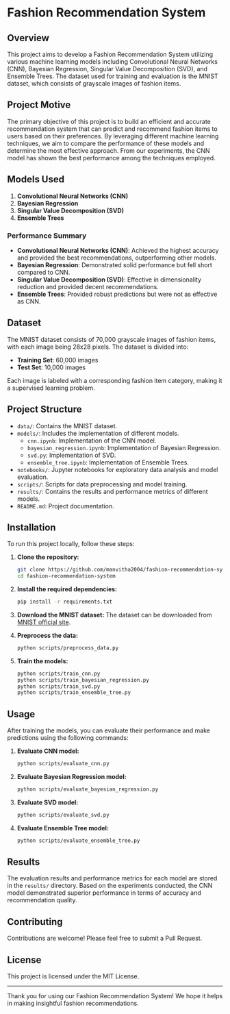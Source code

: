# Fashion Recommendation System

## Overview

This project aims to develop a Fashion Recommendation System utilizing various machine learning models including Convolutional Neural Networks (CNN), Bayesian Regression, Singular Value Decomposition (SVD), and Ensemble Trees. The dataset used for training and evaluation is the MNIST dataset, which consists of grayscale images of fashion items.

## Project Motive

The primary objective of this project is to build an efficient and accurate recommendation system that can predict and recommend fashion items to users based on their preferences. By leveraging different machine learning techniques, we aim to compare the performance of these models and determine the most effective approach. From our experiments, the CNN model has shown the best performance among the techniques employed.

## Models Used

1. **Convolutional Neural Networks (CNN)**
2. **Bayesian Regression**
3. **Singular Value Decomposition (SVD)**
4. **Ensemble Trees**

### Performance Summary

- **Convolutional Neural Networks (CNN)**: Achieved the highest accuracy and provided the best recommendations, outperforming other models.
- **Bayesian Regression**: Demonstrated solid performance but fell short compared to CNN.
- **Singular Value Decomposition (SVD)**: Effective in dimensionality reduction and provided decent recommendations.
- **Ensemble Trees**: Provided robust predictions but were not as effective as CNN.

## Dataset

The MNIST dataset consists of 70,000 grayscale images of fashion items, with each image being 28x28 pixels. The dataset is divided into:

- **Training Set**: 60,000 images
- **Test Set**: 10,000 images

Each image is labeled with a corresponding fashion item category, making it a supervised learning problem.

## Project Structure

- `data/`: Contains the MNIST dataset.
- `models/`: Includes the implementation of different models.
  - `cnn.ipynb`: Implementation of the CNN model.
  - `bayesian_regression.ipynb`: Implementation of Bayesian Regression.
  - `svd.py`: Implementation of SVD.
  - `ensemble_tree.ipynb`: Implementation of Ensemble Trees.
- `notebooks/`: Jupyter notebooks for exploratory data analysis and model evaluation.
- `scripts/`: Scripts for data preprocessing and model training.
- `results/`: Contains the results and performance metrics of different models.
- `README.md`: Project documentation.

## Installation

To run this project locally, follow these steps:

1. **Clone the repository:**
   ```bash
   git clone https://github.com/manvitha2004/fashion-recommendation-system.git
   cd fashion-recommendation-system
   ```

2. **Install the required dependencies:**
   ```bash
   pip install -r requirements.txt
   ```

3. **Download the MNIST dataset:**
   The dataset can be downloaded from [MNIST official site](http://yann.lecun.com/exdb/mnist/).

4. **Preprocess the data:**
   ```bash
   python scripts/preprocess_data.py
   ```

5. **Train the models:**
   ```bash
   python scripts/train_cnn.py
   python scripts/train_bayesian_regression.py
   python scripts/train_svd.py
   python scripts/train_ensemble_tree.py
   ```

## Usage

After training the models, you can evaluate their performance and make predictions using the following commands:

1. **Evaluate CNN model:**
   ```bash
   python scripts/evaluate_cnn.py
   ```

2. **Evaluate Bayesian Regression model:**
   ```bash
   python scripts/evaluate_bayesian_regression.py
   ```

3. **Evaluate SVD model:**
   ```bash
   python scripts/evaluate_svd.py
   ```

4. **Evaluate Ensemble Tree model:**
   ```bash
   python scripts/evaluate_ensemble_tree.py
   ```

## Results

The evaluation results and performance metrics for each model are stored in the `results/` directory. Based on the experiments conducted, the CNN model demonstrated superior performance in terms of accuracy and recommendation quality.

## Contributing

Contributions are welcome! Please feel free to submit a Pull Request.

## License

This project is licensed under the MIT License.

---

Thank you for using our Fashion Recommendation System! We hope it helps in making insightful fashion recommendations.
